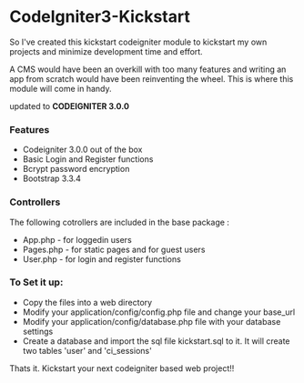 # CodeIgniter3-Kickstart

So I've created this kickstart codeigniter module to kickstart my own projects and minimize development time and effort.

A CMS would have been an overkill with too many features and writing an app from scratch would have been reinventing the wheel. This is where this module will come in handy.

updated to  **CODEIGNITER 3.0.0**

### Features
  - Codeigniter 3.0.0 out of the box
  - Basic Login and Register functions
  - Bcrypt password encryption
  - Bootstrap 3.3.4

### Controllers
The following cotrollers are included in the base package : 
  - App.php - for loggedin users
  - Pages.php - for static pages and for guest users
  - User.php - for login and register functions

### To Set it up:
  - Copy the files into a web directory
  - Modify your application/config/config.php file and change your base_url
  - Modify your application/config/database.php file with your database settings
  - Create a database and import the sql file kickstart.sql to it. It will create two tables 'user' and 'ci_sessions'

Thats it. 
Kickstart your next codeigniter based web project!!